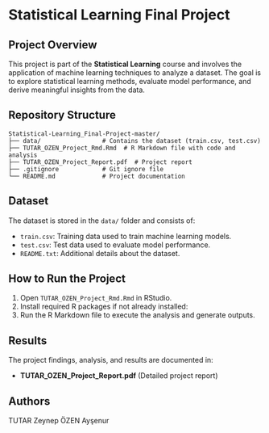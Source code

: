 # Statistical Learning Final Project

## Project Overview
This project is part of the **Statistical Learning** course and involves the application of machine learning techniques to analyze a dataset. The goal is to explore statistical learning methods, evaluate model performance, and derive meaningful insights from the data.

## Repository Structure
```
Statistical-Learning_Final-Project-master/
├── data/                 # Contains the dataset (train.csv, test.csv)
├── TUTAR_OZEN_Project_Rmd.Rmd  # R Markdown file with code and analysis
├── TUTAR_OZEN_Project_Report.pdf  # Project report
├── .gitignore            # Git ignore file
└── README.md             # Project documentation
```

## Dataset
The dataset is stored in the `data/` folder and consists of:
- `train.csv`: Training data used to train machine learning models.
- `test.csv`: Test data used to evaluate model performance.
- `README.txt`: Additional details about the dataset.

## How to Run the Project
1. Open `TUTAR_OZEN_Project_Rmd.Rmd` in RStudio.
2. Install required R packages if not already installed:
3. Run the R Markdown file to execute the analysis and generate outputs.

## Results
The project findings, analysis, and results are documented in:
- **TUTAR_OZEN_Project_Report.pdf** (Detailed project report)

## Authors
TUTAR Zeynep
ÖZEN Ayşenur


